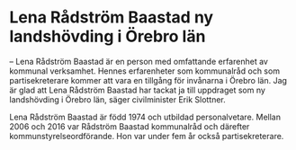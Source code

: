 # Lena Rådström Baastad ny landshövding i Örebro län

– Lena Rådström Baastad är en person med omfattande erfarenhet av kommunal verksamhet. Hennes erfarenheter som kommunalråd och som partisekreterare kommer att vara en tillgång för invånarna i Örebro län. Jag är glad att Lena Rådström Baastad har tackat ja till uppdraget som ny landshövding i Örebro län, säger civilminister Erik Slottner.

Lena Rådström Baastad är född 1974 och utbildad personalvetare. Mellan 2006 och 2016 var Rådström Baastad kommunalråd och därefter kommunstyrelseordförande. Hon var under fem år också partisekreterare.
